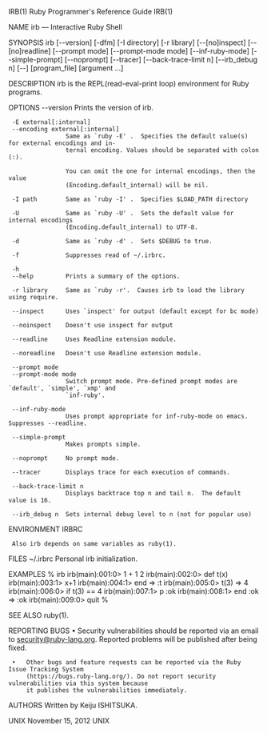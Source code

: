 IRB(1)                             Ruby Programmer's Reference Guide                            IRB(1)

NAME
     irb — Interactive Ruby Shell

SYNOPSIS
     irb [--version] [-dfm] [-I directory] [-r library] [--[no]inspect] [--[no]readline]
         [--prompt mode] [--prompt-mode mode] [--inf-ruby-mode] [--simple-prompt] [--noprompt]
         [--tracer] [--back-trace-limit n] [--irb_debug n] [--] [program_file] [argument ...]

DESCRIPTION
     irb is the REPL(read-eval-print loop) environment for Ruby programs.

OPTIONS
     --version      Prints the version of irb.

     -E external[:internal]
     --encoding external[:internal]
                    Same as `ruby -E' .  Specifies the default value(s) for external encodings and in‐
                    ternal encoding. Values should be separated with colon (:).

                    You can omit the one for internal encodings, then the value
                    (Encoding.default_internal) will be nil.

     -I path        Same as `ruby -I' .  Specifies $LOAD_PATH directory

     -U             Same as `ruby -U' .  Sets the default value for internal encodings
                    (Encoding.default_internal) to UTF-8.

     -d             Same as `ruby -d' .  Sets $DEBUG to true.

     -f             Suppresses read of ~/.irbrc.

     -h
     --help         Prints a summary of the options.

     -r library     Same as `ruby -r'.  Causes irb to load the library using require.

     --inspect      Uses `inspect' for output (default except for bc mode)

     --noinspect    Doesn't use inspect for output

     --readline     Uses Readline extension module.

     --noreadline   Doesn't use Readline extension module.

     --prompt mode
     --prompt-mode mode
                    Switch prompt mode. Pre-defined prompt modes are `default', `simple', `xmp' and
                    `inf-ruby'.

     --inf-ruby-mode
                    Uses prompt appropriate for inf-ruby-mode on emacs.  Suppresses --readline.

     --simple-prompt
                    Makes prompts simple.

     --noprompt     No prompt mode.

     --tracer       Displays trace for each execution of commands.

     --back-trace-limit n
                    Displays backtrace top n and tail n.  The default value is 16.

     --irb_debug n  Sets internal debug level to n (not for popular use)

ENVIRONMENT
     IRBRC

     Also irb depends on same variables as ruby(1).

FILES
     ~/.irbrc
             Personal irb initialization.

EXAMPLES
           % irb
           irb(main):001:0> 1 + 1
           2
           irb(main):002:0> def t(x)
           irb(main):003:1> x+1
           irb(main):004:1> end
           => :t
           irb(main):005:0> t(3)
           => 4
           irb(main):006:0> if t(3) == 4
           irb(main):007:1> p :ok
           irb(main):008:1> end
           :ok
           => :ok
           irb(main):009:0> quit
           %

SEE ALSO
     ruby(1).

REPORTING BUGS
     •   Security vulnerabilities should be reported via an email to security@ruby-lang.org.  Reported
         problems will be published after being fixed.

     •   Other bugs and feature requests can be reported via the Ruby Issue Tracking System
         (https://bugs.ruby-lang.org/). Do not report security vulnerabilities via this system because
         it publishes the vulnerabilities immediately.

AUTHORS
     Written by Keiju ISHITSUKA.

UNIX                                       November 15, 2012                                      UNIX
